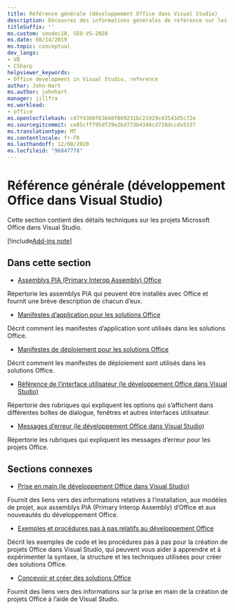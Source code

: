 ```yaml
---
title: Référence générale (développement Office dans Visual Studio)
description: Découvrez des informations générales de référence sur les projets de développement Microsoft Office dans Visual Studio.
titleSuffix: ''
ms.custom: seodec18, SEO-VS-2020
ms.date: 08/14/2019
ms.topic: conceptual
dev_langs:
- VB
- CSharp
helpviewer_keywords:
- Office development in Visual Studio, reference
author: John-Hart
ms.author: johnhart
manager: jillfra
ms.workload:
- office
ms.openlocfilehash: c47f4360f63640f869231bc21929c43543d5c72e
ms.sourcegitcommit: ce85cff795df29e2bd773b4346cd718dccda5337
ms.translationtype: MT
ms.contentlocale: fr-FR
ms.lasthandoff: 12/08/2020
ms.locfileid: "96847778"
---
```

# <a name="general-reference-office-development-in-visual-studio"></a>Référence générale (développement Office dans Visual Studio)
  Cette section contient des détails techniques sur les projets Microsoft Office dans Visual Studio.

[!include[Add-ins note](includes/addinsnote.md)]

## <a name="in-this-section"></a>Dans cette section
- [Assemblys PIA (Primary Interop Assembly) Office](../vsto/office-primary-interop-assemblies.md)

 Répertorie les assemblys PIA qui peuvent être installés avec Office et fournit une brève description de chacun d’eux.

- [Manifestes d’application pour les solutions Office](../vsto/application-manifests-for-office-solutions.md)

 Décrit comment les manifestes d’application sont utilisés dans les solutions Office.

- [Manifestes de déploiement pour les solutions Office](../vsto/deployment-manifests-for-office-solutions.md)

 Décrit comment les manifestes de déploiement sont utilisés dans les solutions Office.

- [Référence de l’interface utilisateur &#40;le développement Office dans Visual Studio&#41;](../vsto/user-interface-reference-office-development-in-visual-studio.md)

 Répertorie des rubriques qui expliquent les options qui s’affichent dans différentes boîtes de dialogue, fenêtres et autres interfaces utilisateur.

- [Messages d’erreur &#40;le développement Office dans Visual Studio&#41;](../vsto/error-messages-office-development-in-visual-studio.md)

 Répertorie les rubriques qui expliquent les messages d’erreur pour les projets Office.

## <a name="related-sections"></a>Sections connexes
- [Prise en main &#40;le développement Office dans Visual Studio&#41;](../vsto/getting-started-office-development-in-visual-studio.md)

 Fournit des liens vers des informations relatives à l’installation, aux modèles de projet, aux assemblys PIA (Primary Interop Assembly) d’Office et aux nouveautés du développement Office.

- [Exemples et procédures pas à pas relatifs au développement Office](../vsto/office-development-samples-and-walkthroughs.md)

 Décrit les exemples de code et les procédures pas à pas pour la création de projets Office dans Visual Studio, qui peuvent vous aider à apprendre et à expérimenter la syntaxe, la structure et les techniques utilisées pour créer des solutions Office.

- [Concevoir et créer des solutions Office](../vsto/designing-and-creating-office-solutions.md)

 Fournit des liens vers des informations sur la prise en main de la création de projets Office à l’aide de Visual Studio.
